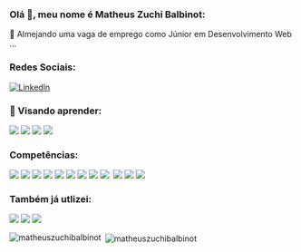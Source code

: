 ### Olá 👋, meu nome é Matheus Zuchi Balbinot:
🔭 Almejando uma vaga de emprego como Júnior em Desenvolvimento Web ...

### Redes Sociais:

[![Linkedln](https://img.shields.io/badge/LinkedIn-0077B5?style=for-the-badge&logo=linkedin&logoColor=white)](https://www.linkedin.com/in/matheus-zuchi-balbinot-23a82b241/)

### 🌱 Visando aprender:    
  <p>
    <img src="https://img.shields.io/badge/laravel-%23FF2D20.svg?style=for-the-badge&logo=laravel&logoColor=white" />
    <img src="https://img.shields.io/badge/typescript-%23007ACC.svg?style=for-the-badge&logo=typescript&logoColor=white" />
    <img src="https://img.shields.io/badge/docker-%230db7ed.svg?style=for-the-badge&logo=docker&logoColor=white" />
    <img src="https://img.shields.io/badge/-jest-%23C21325?style=for-the-badge&logo=jest&logoColor=white" />
  </p>
  
### Competências:
<p>
  <img src="https://img.shields.io/badge/React-20232A?style=for-the-badge&logo=react&logoColor=61DAFB" /> 
  <img src="https://img.shields.io/badge/JavaScript-323330?style=for-the-badge&logo=javascript&logoColor=F7DF1E" /> 
  <img src="https://img.shields.io/badge/Tailwind_CSS-38B2AC?style=for-the-badge&logo=tailwind-css&logoColor=white" /> 
  <img src="https://img.shields.io/badge/Python-FFD43B?style=for-the-badge&logo=python&logoColor=blue" /> 
  <img src="https://img.shields.io/badge/MySQL-005C84?style=for-the-badge&logo=mysql&logoColor=white" /> 
  <img src="https://img.shields.io/badge/Express.js-000000?style=for-the-badge&logo=express&logoColor=white" /> 
  <img src="https://img.shields.io/badge/HTML5-E34F26?style=for-the-badge&logo=html5&logoColor=white" /> 
  <img src="https://img.shields.io/badge/CSS3-1572B6?style=for-the-badge&logo=css3&logoColor=white" />
  <img src="https://img.shields.io/badge/JWT-black?style=for-the-badge&logo=JSON%20web%20tokens" />
  <img src"https://img.shields.io/badge/MongoDB-%234ea94b.svg?style=for-the-badge&logo=mongodb&logoColor=white" />
  <img src="https://img.shields.io/badge/Node.js-339933?style=for-the-badge&logo=nodedotjs&logoColor=white" />
  <img src="https://img.shields.io/badge/Socket.io-black?style=for-the-badge&logo=socket.io&badgeColor=010101" />
  <img src="https://img.shields.io/badge/MongoDB-%234ea94b.svg?style=for-the-badge&logo=mongodb&logoColor=white" />
</p>

### Também já utlizei:
<p>
  <img src="https://img.shields.io/badge/React_Native-20232A?style=for-the-badge&logo=react&logoColor=61DAFB" /> 
  <img src="https://img.shields.io/badge/php-%23777BB4.svg?style=for-the-badge&logo=php&logoColor=white" />
  <img src="https://img.shields.io/badge/c-%2300599C.svg?style=for-the-badge&logo=c&logoColor=white" />
</p>


<p><img align="left" src="https://github-readme-stats.vercel.app/api/top-langs?username=matheuszuchibalbinot&show_icons=true&locale=en&layout=compact" alt="matheuszuchibalbinot" /></p>

<p>&nbsp;<img align="center" src="https://github-readme-stats.vercel.app/api?username=matheuszuchibalbinot&show_icons=true&locale=en" alt="matheuszuchibalbinot" /></p>
